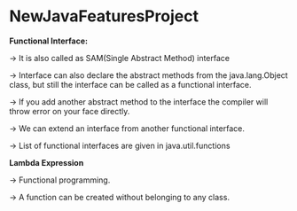 # NewJavaFeaturesProject
**Functional Interface:**

-> It is also called as SAM(Single Abstract Method) interface

-> Interface can also declare the abstract methods from the java.lang.Object class, but still the interface can be called as a functional interface.

-> If you add another abstract method to the interface the compiler will throw error on your face directly.

-> We can extend an interface from another functional interface.

-> List of functional interfaces are given in java.util.functions

**Lambda Expression**

-> Functional programming. 

-> A function can be created without belonging to any class.
